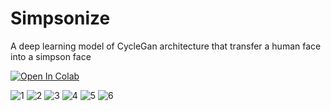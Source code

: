 # Simpsonize
A deep learning model of CycleGan architecture that transfer a human face into a simpson face

[![Open In Colab](https://colab.research.google.com/assets/colab-badge.svg)](https://colab.research.google.com/github/egjlmn1/Simpsonize/blob/main/Simpsonize.ipynb)

![1](https://user-images.githubusercontent.com/43134169/114310994-94db5800-9af5-11eb-8b58-7007d577665a.png)
![2](https://user-images.githubusercontent.com/43134169/114311000-9efd5680-9af5-11eb-81b3-07da5c974f15.png)
![3](https://user-images.githubusercontent.com/43134169/114311001-a0c71a00-9af5-11eb-9345-f303c92cf55e.png)
![4](https://user-images.githubusercontent.com/43134169/114311004-a1f84700-9af5-11eb-984a-2d762c515869.png)
![5](https://user-images.githubusercontent.com/43134169/114311010-a4f33780-9af5-11eb-990c-32ca2e97be05.png)
![6](https://user-images.githubusercontent.com/43134169/114311014-a6bcfb00-9af5-11eb-99e6-1f9de48d1252.png)
